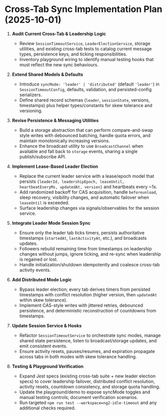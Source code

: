 # Cross-Tab Sync Implementation Plan (2025-10-01)

1. **Audit Current Cross-Tab & Leadership Logic**
   - Review `SessionTimeoutService`, `LeaderElectionService`, storage utilities, and existing cross-tab tests to catalog current message types, persistence keys, and ticking responsibilities.
   - Inventory playground wiring to identify manual testing hooks that must reflect the new sync behaviours.

2. **Extend Shared Models & Defaults**
   - Introduce `syncMode: 'leader' | 'distributed'` (default `'leader'`) in `SessionTimeoutConfig`, defaults, validation, and persisted-config serializers.
   - Define shared record schemas (`leader`, `sessionState`, versions, timestamps) plus helper types/constants for skew tolerance and versioning.

3. **Revise Persistence & Messaging Utilities**
   - Build a storage abstraction that can perform compare-and-swap style writes with debounced batching, handle quota errors, and maintain monotonically increasing versions.
   - Enhance the broadcast utility to use `BroadcastChannel` when available and fall back to `storage` events, sharing a single publish/subscribe API.

4. **Implement Lease-Based Leader Election**
   - Replace the current leader service with a lease/epoch model that persists `{leaderId, leadershipEpoch, leaseUntil, heartbeatEveryMs, updatedAt, version}` and heartbeats every ~1s.
   - Add randomized backoff for CAS acquisition, handle `beforeunload`, sleep recovery, visibility changes, and automatic failover when `leaseUntil` is exceeded.
   - Surface leadership changes via signals/observables for the session service.

5. **Integrate Leader Mode Session Sync**
   - Ensure only the leader tab ticks timers, persists authoritative timestamps (`startedAt`, `lastActivityAt`, etc.), and broadcasts updates.
   - Followers rebuild remaining time from timestamps on leadership changes without jumps, ignore ticking, and re-sync when leadership is regained or lost.
   - Handle initialization/shutdown idempotently and coalesce cross-tab activity events.

6. **Add Distributed Mode Logic**
   - Bypass leader election; every tab derives timers from persisted timestamps with conflict resolution (higher version, then `updatedAt` within skew tolerance).
   - Implement CAS-style writes with jittered retries, debounced persistence, and deterministic reconstruction of countdowns from timestamps.

7. **Update Session Service & Hooks**
   - Refactor `SessionTimeoutService` to orchestrate sync modes, manage shared state persistence, listen to broadcast/storage updates, and emit consistent events.
   - Ensure activity resets, pauses/resumes, and expiration propagate across tabs in both modes with skew tolerance handling.

8. **Testing & Playground Verification**
   - Expand Jest specs (existing cross-tab suite + new leader election specs) to cover leadership failover, distributed conflict resolution, activity resets, countdown consistency, and storage quota handling.
   - Update the playground/demo to expose syncMode toggles and manual testing controls; document verification scenarios.
   - Run targeted `npm run test --workspace=ng2-idle-timeout` and any additional checks required.

